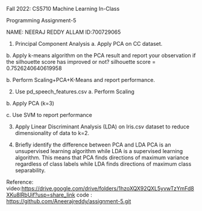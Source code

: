 
Fall 2022: CS5710
Machine Learning In-Class 



Programming Assignment-5



NAME: NEERAJ REDDY ALLAM
ID:700729065

1.	Principal Component Analysis
a.	Apply PCA on CC dataset.
 

b. Apply k-means algorithm on the PCA result and report your observation if the silhouette score has improved or not?
silhouette score = 0.7526240640619958

 
b.	Perform Scaling+PCA+K-Means and report performance.
 

2.	Use pd_speech_features.csv
a.	Perform Scaling
 



b.	Apply PCA (k=3)

 
c.	Use SVM to report performance
 


3.	Apply Linear Discriminant Analysis (LDA) on Iris.csv dataset to reduce dimensionality of data to k=2.
 

4.	Briefly identify the difference between PCA and LDA
PCA is an unsupervised learning algorithm while LDA is a supervised learning algorithm. This means that PCA finds directions of maximum variance regardless of class labels while LDA finds directions of maximum class separability.
 
Reference:
video:https://drive.google.com/drive/folders/1hzoXQX92QXL5yvwTzYmFd8XKu8lRbUif?usp=share_link 
code : https://github.com/Aneerajreddy/assignment-5.git
